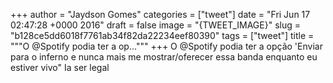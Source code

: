 
+++
author = "Jaydson Gomes"
categories = ["tweet"]
date = "Fri Jun 17 02:47:28 +0000 2016"
draft = false
image = "{TWEET_IMAGE}"
slug = "b128ce5dd6018f7761ab34f82da22234eef80390"
tags = ["tweet"]
title = """O @Spotify podia ter a op..."""
+++
O @Spotify podia ter a opção 'Enviar para o inferno e nunca mais me mostrar/oferecer essa banda enquanto eu estiver vivo" Ia ser legal
